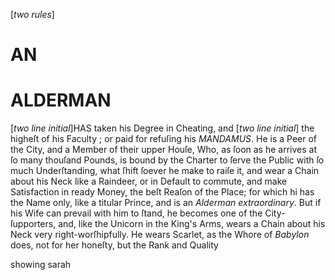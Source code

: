 [*two rules*]

# AN
# ALDERMAN

[*two line initial*]HAS taken his Degree in Cheating, and
[*two line initial*] the higheſt of his Faculty ; or paid for
refuſing his *MANDAMUS*.  He is a Peer of the
City, and a Member of their upper Houſe,
Who, as ſoon as he arrives at ſo many thouſand
Pounds, is bound by the Charter to ſerve the
Public with ſo much Underſtanding, what
ſhift ſoever he make to raiſe it, and wear a
Chain about his Neck like a Raindeer, or in
Default to commute, and make Satisfaction in
ready Money, the beſt Reaſon of the Place;
for which hi has the Name only, like a titular
Prince, and is an *Alderman extraordinary*.  But
if his Wife can prevail with him to ſtand, he
becomes one of the City-ſupporters, and, like
the Unicorn in the King's Arms, wears a Chain
about his Neck very right-worſhipfully.  He
wears Scarlet, as the Whore of *Babylon* does,
not for her honeſty, but the Rank and Quality

showing sarah
